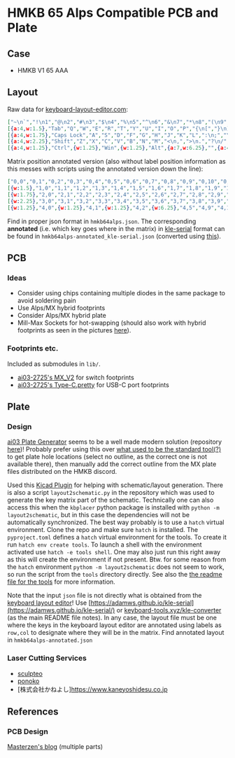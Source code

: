 # HMKB 65 Alps Compatible PCB and Plate
## Case
* HMKB V1 65 AAA

## Layout
Raw data for [keyboard-layout-editor.com](http://www.keyboard-layout-editor.com):
```json
["~\n`","!\n1","@\n2","#\n3","$\n4","%\n5","^\n6","&\n7","*\n8","(\n9",")\n0","_\n-","+\n=",{w:2},"Backspace",{a:7},""],
[{a:4,w:1.5},"Tab","Q","W","E","R","T","Y","U","I","O","P","{\n[","}\n]",{w:1.5},"|\n\\",{a:7},""],
[{a:4,w:1.75},"Caps Lock","A","S","D","F","G","H","J","K","L",":\n;","\"\n'",{w:2.25},"Enter",{a:7},""],
[{a:4,w:2.25},"Shift","Z","X","C","V","B","N","M","<\n,",">\n.","?\n/",{w:1.75},"Shift",{a:7},"",""],
[{a:4,w:1.25},"Ctrl",{w:1.25},"Win",{w:1.25},"Alt",{a:7,w:6.25},"",{a:4},"Alt","Fn","Ctrl",{a:7},"","",""] 
```
Matrix position annotated version (also without label position information as this messes with scripts using the annotated version down the line):
```json
["0,0","0,1","0,2","0,3","0,4","0,5","0,6","0,7","0,8","0,9","0,10","0,11","0,12",{w:2},"0,13","0,14"],
[{w:1.5},"1,0","1,1","1,2","1,3","1,4","1,5","1,6","1,7","1,8","1,9","1,10","1,11","1,12",{w:1.5},"1,13","1,14"],
[{w:1.75},"2,0","2,1","2,2","2,3","2,4","2,5","2,6","2,7","2,8","2,9","2,10","2,11",{w:2.25},"2,13","2,14"],
[{w:2.25},"3,0","3,1","3,2","3,3","3,4","3,5","3,6","3,7","3,8","3,9","3,10",{w:1.75},"3,12","3,13","3,14"],
[{w:1.25},"4,0",{w:1.25},"4,1",{w:1.25},"4,2",{w:6.25},"4,5","4,9","4,10","4,11","4,12","4,13","4,14"]
```

Find in proper json format in `hmkb64alps.json`.
The corresponding **annotated** (i.e. which key goes where in the matrix) in
[kle-serial](https://github.com/ijprest/kle-serial) format can be found in
`hmkb64alps-annotated_kle-serial.json` (converted using
[this](https://adamws.github.io/kle-serial/)).

## PCB
### Ideas
* Consider using chips containing multiple diodes in the same package to avoid soldering pain
* Use Alps/MX hybrid footprints
* Consider Alps/MX hybrid plate
* Mill-Max Sockets for hot-swapping (should also work with hybrid footprints as seen in the pictures [here](https://blog.keeb.io/how-to-make-your-keyboard-hotswappable-with-mill-max-sockets/)).

### Footprints etc.
Included as submodules in `lib/`. 
* [ai03-2725's MX_V2](https://github.com/ai03-2725/MX_V2) for switch footprints
* [ai03-2725's Type-C.pretty](https://github.com/ai03-2725/Type-C.pretty.git) for USB-C port footprints

## Plate
### Design
[ai03 Plate Generator](https://kbplate.ai03.com/) seems to be a well made modern solution (repository [here](https://github.com/ai03-2725/yet-another-keyboard-builder))!
Probably prefer using this over [what used to be the standard tool(?)](http://builder.swillkb.com/) to get plate hole locations
(select no outline, as the correct one is not available there), then manually
add the correct outline from the MX plate files distributed on the HMKB
discord.

Used this [Kicad Plugin](https://github.com/adamws/kicad-kbplacer) for helping
with schematic/layout generation.
There is also a script `layout2schematic.py` in the repository which was used
to generate the key matrix part of the schematic.
Technically one can also access this when the `kbplacer` python package is
installed with `python -m layout2schematic`, but in this case the dependencies
will not be automatically synchronized. The best way probably is to use a
`hatch` virtual environment. Clone the repo and make sure `hatch` is installed.
The `pyproject.toml` defines a `hatch` virtual environment for the tools. To
create it run `hatch env create tools`. To launch a shell with the environment
activated use `hatch -e tools shell`. One may also just run this right away as
this will create the environment if not present.
Btw. for some reason from the `hatch` environment `pythom -m layout2schematic`
does not seem to work, so run the script from the `tools` directory directly.
See also the [the readme file for the tools](https://github.com/adamws/kicad-kbplacer/blob/master/tools/README.md) for more information.

Note that the input `json` file is not directly what is obtained from the [keyboard layout editor](http://www.keyboard-layout-editor.com)!
Use [https://adamws.github.io/kle-serial](https://adamws.github.io/kle-serial/)
or [keyboard-tools.xyz/kle-converter](http://keyboard-tools.xyz/kle-converter)
(as the main README file notes).
In any case, the layout file must be one where the keys in the keyboard layout
editor are annotated using labels as `row,col` to designate where they will be
in the matrix.
Find annotated layout in `hmkb64alps-annotated.json`

### Laser Cutting Services
* [sculpteo](https://www.sculpteo.com/)
* [ponoko](https://www.ponoko.com/)
* [株式会社かねよし]https://www.kaneyoshidesu.co.jp

## References
### PCB Design
[Masterzen's blog](https://www.masterzen.fr/2020/05/03/designing-a-keyboard-part-1/) (multiple parts)
